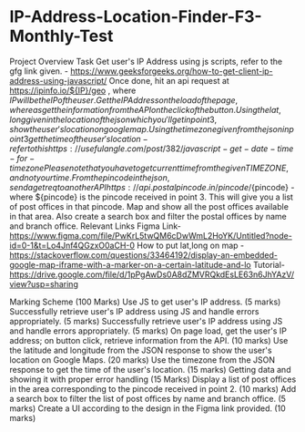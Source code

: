 # IP-Address-Location-Finder-F3-Monthly-Test
Project Overview
Task
Get user's IP Address using js scripts, refer to the gfg link given. - https://www.geeksforgeeks.org/how-to-get-client-ip-address-using-javascript/
Once done, hit an api request at https://ipinfo.io/${IP}/geo , where ${IP} will be the IP of the user.
Get the IP Address on the load of the page, where as get the information from the API on the click of the button.
Using the lat,long given in the location of the json which you'll get in point 3, show the user's location on google map.
Using the timezone given from the json in point 3 get the time of the user's location - refer to this https://usefulangle.com/post/382/javascript-get-date-time-for-timezone
Please note that you have to get current time from the given TIME ZONE, and not your time.
From the pincode in the json, send a get req to another API https://api.postalpincode.in/pincode/${pincode} - where ${pincode} is the pincode received in point 3.
This will give you a list of post offices in that pincode. Map and show all the post offices available in that area.
Also create a search box and filter the postal offices by name and branch office.
Relevant Links
Figma Link- https://www.figma.com/file/PwKrL5twQM6cDwWmL2HoYK/Untitled?node-id=0-1&t=Lo4Jnf4QGzxO0aCH-0
How to put lat,long on map - https://stackoverflow.com/questions/33464192/display-an-embedded-google-map-iframe-with-a-marker-on-a-certain-latitude-and-lo
Tutorial- https://drive.google.com/file/d/1pPgAwDs0A8dZMVRQkdEsLE63n6JhYAzV/view?usp=sharing

Marking Scheme (100 Marks)
Use JS to get user's IP address. (5 marks)
Successfully retrieve user's IP address using JS and handle errors appropriately. (5 marks)
Successfully retrieve user's IP address using JS and handle errors appropriately. (5 marks)
On page load, get the user's IP address; on button click, retrieve information from the API. (10 marks)
Use the latitude and longitude from the JSON response to show the user's location on Google Maps. (20 marks)
Use the timezone from the JSON response to get the time of the user's location. (15 marks)
Getting data and showing it with proper error handling (15 Marks)
Display a list of post offices in the area corresponding to the pincode received in point 2. (10 marks)
Add a search box to filter the list of post offices by name and branch office. (5 marks)
Create a UI according to the design in the Figma link provided. (10 marks)
